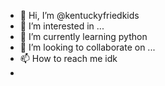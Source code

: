 - 👋 Hi, I’m @kentuckyfriedkids
- 👀 I’m interested in ...
- 🌱 I’m currently learning python
- 💞️ I’m looking to collaborate on ...
- 📫 How to reach me idk
-

<!---
kentuckyfriedkids/kentuckyfriedkids is a ✨ special ✨ repository because its `README.md` (this file) appears on your GitHub profile.
You can click the Preview link to take a look at your changes.
--->
